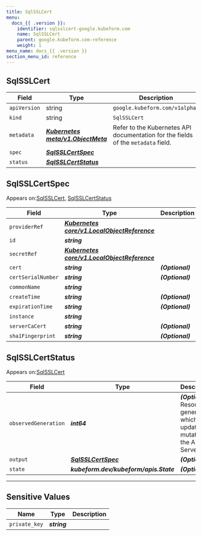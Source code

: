 ```yaml
---
title: SqlSSLCert
menu:
  docs_{{ .version }}:
    identifier: sqlsslcert-google.kubeform.com
    name: SqlSSLCert
    parent: google.kubeform.com-reference
    weight: 1
menu_name: docs_{{ .version }}
section_menu_id: reference
---
```


## SqlSSLCert
| Field | Type | Description |
| ------ | ----- | ----------- |
| `apiVersion` | string | `google.kubeform.com/v1alpha1` |
|    `kind` | string | `SqlSSLCert` |
| `metadata` | ***[Kubernetes meta/v1.ObjectMeta](https://kubernetes.io/docs/reference/generated/kubernetes-api/v1.13/#objectmeta-v1-meta)***|Refer to the Kubernetes API documentation for the fields of the `metadata` field.|
| `spec` | ***[SqlSSLCertSpec](#sqlsslcertspec)***||
| `status` | ***[SqlSSLCertStatus](#sqlsslcertstatus)***||
## SqlSSLCertSpec

Appears on:[SqlSSLCert](#sqlsslcert), [SqlSSLCertStatus](#sqlsslcertstatus)

| Field | Type | Description |
| ------ | ----- | ----------- |
| `providerRef` | ***[Kubernetes core/v1.LocalObjectReference](https://kubernetes.io/docs/reference/generated/kubernetes-api/v1.13/#localobjectreference-v1-core)***||
| `id` | ***string***||
| `secretRef` | ***[Kubernetes core/v1.LocalObjectReference](https://kubernetes.io/docs/reference/generated/kubernetes-api/v1.13/#localobjectreference-v1-core)***||
| `cert` | ***string***| ***(Optional)*** |
| `certSerialNumber` | ***string***| ***(Optional)*** |
| `commonName` | ***string***||
| `createTime` | ***string***| ***(Optional)*** |
| `expirationTime` | ***string***| ***(Optional)*** |
| `instance` | ***string***||
| `serverCaCert` | ***string***| ***(Optional)*** |
| `sha1Fingerprint` | ***string***| ***(Optional)*** |
## SqlSSLCertStatus

Appears on:[SqlSSLCert](#sqlsslcert)

| Field | Type | Description |
| ------ | ----- | ----------- |
| `observedGeneration` | ***int64***| ***(Optional)*** Resource generation, which is updated on mutation by the API Server.|
| `output` | ***[SqlSSLCertSpec](#sqlsslcertspec)***| ***(Optional)*** |
| `state` | ***kubeform.dev/kubeform/apis.State***| ***(Optional)*** |
---
## Sensitive Values
| Name | Type | Description |
|------|------|-------------|
| `private_key` | ***string*** ||
